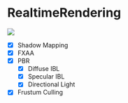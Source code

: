 # RealtimeRendering

![](https://github.com/yknishidate/RealtimeRendering/assets/30839669/6f0ecd82-9228-4227-92f8-6d770cbece65)

- [x] Shadow Mapping
- [x] FXAA
- [x] PBR
  - [x] Diffuse IBL
  - [x] Specular IBL
  - [x] Directional Light
- [x] Frustum Culling
